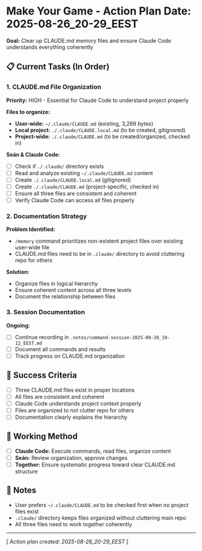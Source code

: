 # Make Your Game - Action Plan **Date:** 2025-08-26_20-29_EEST

**Goal:** Clear up CLAUDE.md memory files and ensure Claude Code understands everything coherently

## 📋 Current Tasks (In Order)

### 1. CLAUDE.md File Organization

**Priority:** HIGH - Essential for Claude Code to understand project properly

**Files to organize:**

- **User-wide:** `~/.claude/CLAUDE.md` (existing, 3,269 bytes)
- **Local project:** `./.claude/CLAUDE.local.md` (to be created, gitignored)
- **Project-wide:** `./.claude/CLAUDE.md` (to be created/organized, checked in)

**Seán & Claude Code:**

- [ ] Check if `./.claude/` directory exists
- [ ] Read and analyze existing `~/.claude/CLAUDE.md` content
- [ ] Create `./.claude/CLAUDE.local.md` (gitignored)
- [ ] Create `./.claude/CLAUDE.md` (project-specific, checked in)
- [ ] Ensure all three files are consistent and coherent
- [ ] Verify Claude Code can access all files properly

### 2. Documentation Strategy

**Problem Identified:**

- `/memory` command prioritizes non-existent project files over existing user-wide file
- CLAUDE.md files need to be in `.claude/` directory to avoid cluttering repo for others

**Solution:**

- Organize files in logical hierarchy
- Ensure coherent content across all three levels
- Document the relationship between files

### 3. Session Documentation

**Ongoing:**

- [ ] Continue recording in `.notes/command-session-2025-08-26_19-12_EEST.md`
- [ ] Document all commands and results
- [ ] Track progress on CLAUDE.md organization

## 🎯 Success Criteria

- [ ] Three CLAUDE.md files exist in proper locations
- [ ] All files are consistent and coherent  
- [ ] Claude Code understands project context properly
- [ ] Files are organized to not clutter repo for others
- [ ] Documentation clearly explains the hierarchy

## 🔄 Working Method

- [ ] **Claude Code:** Execute commands, read files, organize content
- [ ] **Seán:** Review organization, approve changes
- [ ] **Together:** Ensure systematic progress toward clear CLAUDE.md structure

## 📝 Notes

- User prefers `~/.claude/CLAUDE.md` to be checked first when no project files exist
- `.claude/` directory keeps files organized without cluttering main repo
- All three files need to work together coherently

---
[ *Action plan created: 2025-08-26_20-29_EEST* ]

